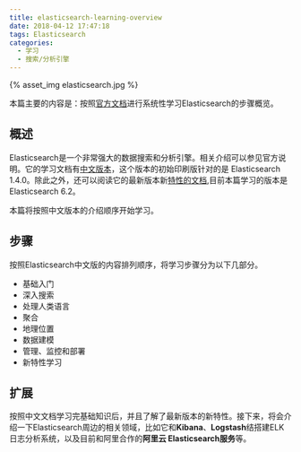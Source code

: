 ```yaml
---
title: elasticsearch-learning-overview
date: 2018-04-12 17:47:18
tags: Elasticsearch
categories: 
  - 学习
  - 搜索/分析引擎
---
```

{% asset_img elasticsearch.jpg %}   

本篇主要的内容是：按照[官方文档](https://www.elastic.co/cn/products/elasticsearch)进行系统性学习Elasticsearch的步骤概览。

<!-- more -->

## 概述
Elasticsearch是一个非常强大的数据搜索和分析引擎。相关介绍可以参见官方说明。它的学习文档有[中文版本](https://www.elastic.co/guide/cn/elasticsearch/guide/current/_elasticsearch_version.html#_elasticsearch_version)，这个版本的初始印刷版针对的是 Elasticsearch 1.4.0。除此之外，还可以阅读它的最新版本新[特性的文档](https://www.elastic.co/guide/en/elasticsearch/reference/master/index.html),目前本篇学习的版本是Elasticsearch 6.2。

本篇将按照中文版本的介绍顺序开始学习。
## 步骤
按照Elasticsearch中文版的内容排列顺序，将学习步骤分为以下几部分。

* 基础入门
* 深入搜索
* 处理人类语言
* 聚合
* 地理位置
* 数据建模
* 管理、监控和部署
* 新特性学习

## 扩展

按照中文文档学习完基础知识后，并且了解了最新版本的新特性。接下来，将会介绍一下Elasticsearch周边的相关领域，比如它和**Kibana**、**Logstash**结搭建ELK日志分析系统，以及目前和阿里合作的**阿里云 Elasticsearch服务**等。